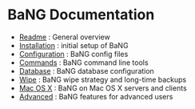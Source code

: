 BaNG Documentation
==================

  * [Readme](Readme) : General overview
  * [Installation](Installation) : initial setup of BaNG
  * [Configuration](Configuration) : BaNG config files
  * [Commands](Commands) : BaNG command line tools
  * [Database](./Database) : BaNG database configuration
  * [Wipe](./Wipe) : BaNG wipe strategy and long-time backups
  * [Mac OS X](./MacOSX) : BaNG on Mac OS X servers and clients
  * [Advanced](./Advanced) : BaNG features for advanced users
